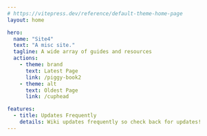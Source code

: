 ```yaml
---
# https://vitepress.dev/reference/default-theme-home-page
layout: home

hero:
  name: "Site4"
  text: "A misc site."
  tagline: A wide array of guides and resources
  actions:
    - theme: brand
      text: Latest Page
      link: /piggy-book2
    - theme: alt
      text: Oldest Page
      link: /cuphead

features:
  - title: Updates Frequently
    details: Wiki updates frequently so check back for updates!
---
```


